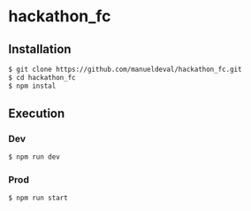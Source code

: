 # hackathon_fc

## Installation

```sh
$ git clone https://github.com/manueldeval/hackathon_fc.git
$ cd hackathon_fc
$ npm instal
```

## Execution

### Dev

```sh
$ npm run dev
```

### Prod

```sh
$ npm run start
```
